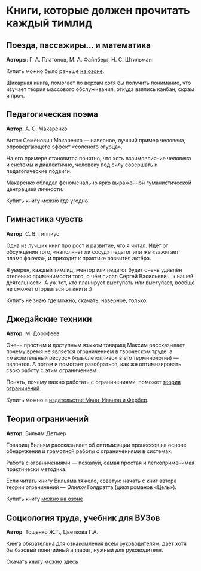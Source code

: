 # Книги, которые должен прочитать каждый тимлид

## Поезда, пассажиры... и математика

**Авторы**: Г. А. Платонов, М. А. Файнберг, Н. С. Штильман

Купить можно было раньше [на озоне](https://www.ozon.ru/context/detail/id/20394638/).

Шикарная книга, помогает по верхам хотя бы получить понимание, что изучает теория массового обслуживания, откуда взялись канбан, скрам и проч.

## Педагогическая поэма

**Автор**: А. С. Макаренко

Антон Семёнович Макаренко — наверное, лучший пример человека, опровергающего эффект «соленого огурца».

На его примере становится понятно, что хоть взаимовлияние человека и системы и диалектично, человеку под силу совершать и педагогические подвиги.

Макаренко обладал феноменально ярко выраженной гуманистической центрацией личности.

Купить книгу можно где угодно.

## Гимнастика чувств

**Автор**: С. В. Гиппиус

Одна из лучших книг про рост и развитие, что я читал. Идёт от обсуждения того, «наполняет ли сосуд» педагог или же «зажигает пламя факела», и приходит к практике развития актёра.

Я уверен, каждый тимлид, ментор или педагог будет очень удивлён степенью применимости того, о чём писал Сергей Васильевич, к нашей деятельности. А уж тот, кто планирует выступать или выступает, вообще не сможет оторваться от книги :)

Купить не знаю где можно, скачать, наверное, только.

## Джедайские техники

**Автор**: М. Дорофеев

Очень простым и доступным языком товарищ Максим рассказывает, почему время не является ограничением в творческом труде, а «мыслительный ресурс» («мыслетопливо» в его терминологии) — является. А потом и помогает разобраться, как же оптимизировать свою работу с этим ограничением.

Понять, почему важно работать с ограничениями, поможет [теория ограничений](#теория-ограничений).

Купить можно в [издательстве Манн, Иванов и Фербер](https://www.mann-ivanov-ferber.ru/books/dzhedajskie-texniki/).

## Теория ограничений

**Автор**: Вильям Детмер

Товарищ Вильям рассказывает об оптимизации процессов на основе обнаружения и грамотной работы с ограничениями в системах.

Работа с ограничениями — пожалуй, самая простая и легкоприменимая практически методика.

Если читать книгу Вильяма тяжело, советую начать с книг автора теории ограничений — Элияху Голдратта (цикл романов «Цель»).

Купить книгу [можно на озоне](https://www.ozon.ru/context/detail/id/5288956/)

## Социология труда, учебник для ВУЗов

**Автор**: Тощенко Ж.Т., Цветкова Г.А.

Книга обязательна для ознакомления всем руководителям, даёт хотя бы базовый понятийный аппарат, нужный для руководителя.

Скачать книгу [можно здесь](https://www.isras.ru/files/File/publ/Toschenko_Zvetkova_soc_truda.pdf)

